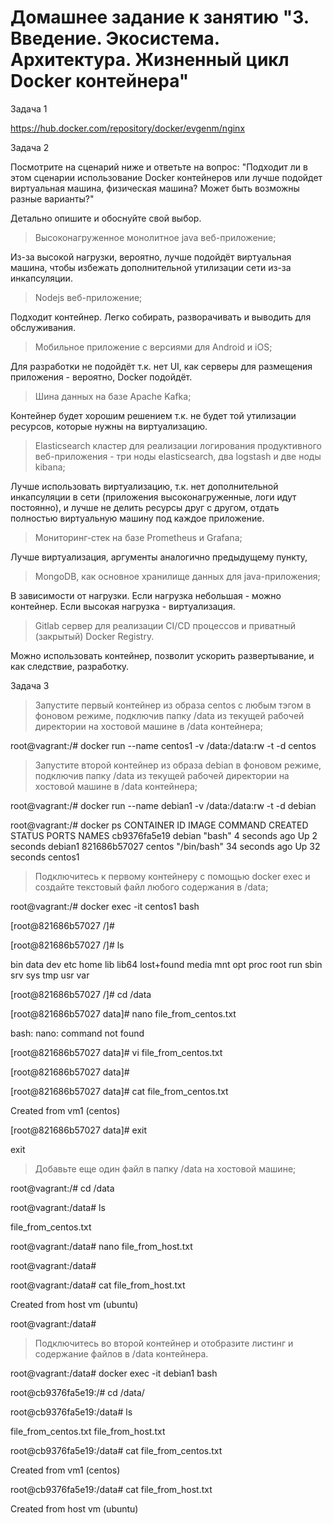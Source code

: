 # Домашнее задание к занятию "3. Введение. Экосистема. Архитектура. Жизненный цикл Docker контейнера"


Задача 1

https://hub.docker.com/repository/docker/evgenm/nginx

Задача 2

Посмотрите на сценарий ниже и ответьте на вопрос: "Подходит ли в этом сценарии использование Docker контейнеров или лучше подойдет виртуальная машина, физическая машина? Может быть возможны разные варианты?"

Детально опишите и обоснуйте свой выбор.


> Высоконагруженное монолитное java веб-приложение;

Из-за высокой нагрузки, вероятно, лучше подойдёт виртуальная машина, чтобы избежать дополнительной утилизации сети из-за инкапсуляции.

> Nodejs веб-приложение;

Подходит контейнер. Легко собирать, разворачивать и выводить для обслуживания. 

> Мобильное приложение c версиями для Android и iOS;

Для разработки не подойдёт т.к. нет UI, как серверы для размещения приложения - вероятно, Docker подойдёт.

> Шина данных на базе Apache Kafka;

Контейнер будет хорошим решением т.к. не будет той утилизации ресурсов, которые нужны на виртуализацию. 

> Elasticsearch кластер для реализации логирования продуктивного веб-приложения - три ноды elasticsearch, два logstash и две ноды kibana;

Лучше использовать виртуализацию, т.к. нет дополнительной инкапсуляции в сети (приложения высоконагруженные, логи идут постоянно), и лучше не делить ресурсы друг с другом, отдать полностью виртуальную машину под каждое приложение. 

> Мониторинг-стек на базе Prometheus и Grafana;

Лучше виртуализация, аргументы аналогично предыдущему пункту, 

> MongoDB, как основное хранилище данных для java-приложения;

В зависимости от нагрузки. Если нагрузка небольшая - можно контейнер. Если высокая нагрузка - виртуализация.

> Gitlab сервер для реализации CI/CD процессов и приватный (закрытый) Docker Registry.

Можно использовать контейнер, позволит ускорить развертывание, и как следствие, разработку.




Задача 3

> Запустите первый контейнер из образа centos c любым тэгом в фоновом режиме, подключив папку /data из текущей рабочей директории на хостовой машине в /data контейнера;

root@vagrant:/# docker run --name centos1 -v /data:/data:rw -t -d centos

> Запустите второй контейнер из образа debian в фоновом режиме, подключив папку /data из текущей рабочей директории на хостовой машине в /data контейнера;

root@vagrant:/# docker run --name debian1 -v /data:/data:rw -t -d debian


root@vagrant:/# docker ps
CONTAINER ID   IMAGE                 COMMAND                  CREATED          STATUS          PORTS                                   NAMES
cb9376fa5e19   debian                "bash"                   4 seconds ago    Up 2 seconds                                            debian1
821686b57027   centos                "/bin/bash"              34 seconds ago   Up 32 seconds                                           centos1

> Подключитесь к первому контейнеру с помощью docker exec и создайте текстовый файл любого содержания в /data;

root@vagrant:/# docker exec -it centos1 bash

[root@821686b57027 /]#

[root@821686b57027 /]# ls

bin  data  dev  etc  home  lib  lib64  lost+found  media  mnt  opt  proc  root  run  sbin  srv  sys  tmp  usr  var

[root@821686b57027 /]# cd /data

[root@821686b57027 data]# nano file_from_centos.txt

bash: nano: command not found

[root@821686b57027 data]# vi file_from_centos.txt

[root@821686b57027 data]#

[root@821686b57027 data]# cat file_from_centos.txt

Created from vm1 (centos)

[root@821686b57027 data]# exit

exit

> Добавьте еще один файл в папку /data на хостовой машине;

root@vagrant:/# cd /data

root@vagrant:/data# ls

file_from_centos.txt

root@vagrant:/data# nano file_from_host.txt

root@vagrant:/data#

root@vagrant:/data# cat file_from_host.txt

Created from host vm (ubuntu)

root@vagrant:/data#

> Подключитесь во второй контейнер и отобразите листинг и содержание файлов в /data контейнера.

root@vagrant:/data# docker exec -it debian1 bash

root@cb9376fa5e19:/# cd /data/

root@cb9376fa5e19:/data# ls

file_from_centos.txt  file_from_host.txt

root@cb9376fa5e19:/data# cat file_from_centos.txt

Created from vm1 (centos)

root@cb9376fa5e19:/data# cat file_from_host.txt

Created from host vm (ubuntu)
